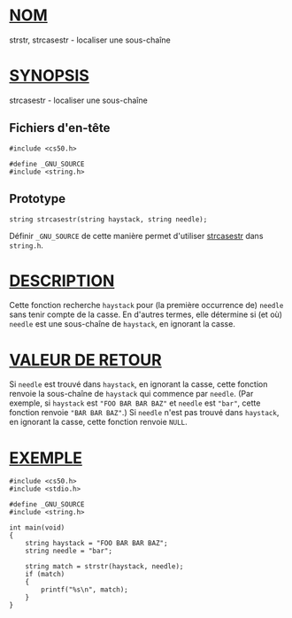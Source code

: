 # [NOM](#nom)

strstr, strcasestr - localiser une sous-chaîne

# [SYNOPSIS](#synopsis)

strcasestr - localiser une sous-chaîne

## Fichiers d'en-tête

    #include <cs50.h>

    #define _GNU_SOURCE
    #include <string.h>

## Prototype

    string strcasestr(string haystack, string needle);

Définir `_GNU_SOURCE` de cette manière permet d'utiliser [strcasestr](strcasestr) dans `string.h`.

# [DESCRIPTION](#description)

Cette fonction recherche `haystack` pour (la première occurrence de) `needle` sans tenir compte de la casse. En d'autres termes, elle détermine si (et où) `needle` est une sous-chaîne de `haystack`, en ignorant la casse.

# [VALEUR DE RETOUR](#valeur-de-retour)

Si `needle` est trouvé dans `haystack`, en ignorant la casse, cette fonction renvoie la sous-chaîne de `haystack` qui commence par `needle`. (Par exemple, si `haystack` est `"FOO BAR BAR BAZ"` et `needle` est `"bar"`, cette fonction renvoie `"BAR BAR BAZ"`.) Si `needle` n'est pas trouvé dans `haystack`, en ignorant la casse, cette fonction renvoie `NULL`.

# [EXEMPLE](#exemple)

    #include <cs50.h>
    #include <stdio.h>

    #define _GNU_SOURCE
    #include <string.h>

    int main(void)
    {
        string haystack = "FOO BAR BAR BAZ";
        string needle = "bar";

        string match = strstr(haystack, needle);
        if (match)
        {
            printf("%s\n", match);
        }
    }
